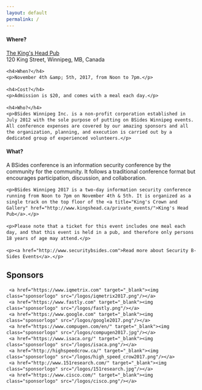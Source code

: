 ```yaml
---
layout: default
permalink: /
---
```


<div class="row marketing">
  <div class="col-lg-6">
    <h4>Where?</h4>
    <p><a href="http://www.kingshead.ca/">The King's Head Pub</a><br/>120 King Street, Winnipeg, MB, Canada</p>

    <h4>When?</h4>
    <p>November 4th &amp; 5th, 2017, from Noon to 7pm.</p>

    <h4>Cost?</h4>
    <p>Admission is $20, and comes with a meal each day.</p>

    <h4>Who?</h4>
    <p>BSides Winnipeg Inc. is a non-profit corporation established in July 2012 with the sole purpose of putting on BSides Winnipeg events. All conference expenses are covered by our amazing sponsors and all the organization, planning, and execution is carried out by a dedicated group of experienced volunteers.</p>
  </div>

  <div class="col-lg-6">
    <h4>What?</h4>
    <p>A BSides conference is an information security conference by the community for the community. It follows a traditional conference format but encourages participation, discussion, and collaboration.</p>

    <p>BSides Winnipeg 2017 is a two-day information security conference running from Noon to 7pm on November 4th & 5th. It is organized as a single track on the top floor of the <a title="King's Crown and Gallery" href="http://www.kingshead.ca/private_events/">King's Head Pub</a>.</p>

    <p>Please note that a ticket for this event includes one meal each day, and that this event is held in a pub, and therefore only persons 18 years of age may attend.</p>

    <p><a href="http://www.securitybsides.com">Read more about Security B-Sides Events</a>.</p>
  </div>
  <div class="col-lg-12">
    <h2>Sponsors</h2>
    <style>
      img.sponsorlogo { max-height:200px; max-width:300px; display:inline-block; padding:40px; }
      a.sponsortext { font-size:30px; font-weight:bold; display:inline-block; padding:20px }
    </style>

     <a href="https://www.iqmetrix.com" target="_blank"><img class="sponsorlogo" src="/logos/iqmetrix2017.png"/></a>
     <a href="https://www.fastly.com" target="_blank"><img class="sponsorlogo" src="/logos/fastly.png"/></a>
     <a href="https://www.google.com" target="_blank"><img class="sponsorlogo" src="/logos/google2017.png"/></a>
     <a href="https://www.compugen.com/en/" target="_blank"><img class="sponsorlogo" src="/logos/compugen2017.jpg"/></a>
     <a href="https://www.isaca.org/" target="_blank"><img class="sponsorlogo" src="/logos/isaca.png"/></a>
     <a href="http://highspeedcrow.ca/" target="_blank"><img class="sponsorlogo" src="/logos/high_speed_crow2017.png"/></a>
     <a href="http://www.151research.com/" target="_blank"><img class="sponsorlogo" src="/logos/151research.jpg"/></a>
     <a href="https://www.cisco.com/" target="_blank"><img class="sponsorlogo" src="/logos/cisco.png"/></a>
  </div>
</div>
